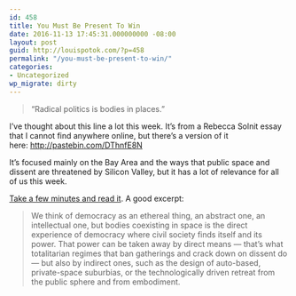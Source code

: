 ```yaml
---
id: 458
title: You Must Be Present To Win
date: 2016-11-13 17:45:31.000000000 -08:00
layout: post
guid: http://louispotok.com/?p=458
permalink: "/you-must-be-present-to-win/"
categories:
- Uncategorized
wp_migrate: dirty
---
```

> &#8220;Radical politics is bodies in places.&#8221;

I&#8217;ve thought about this line a lot this week. It&#8217;s from a Rebecca Solnit essay that I cannot find anywhere online, but there&#8217;s a version of it here: http://pastebin.com/DThnfE8N

It&#8217;s focused mainly on the Bay Area and the ways that public space and dissent are threatened by Silicon Valley, but it has a lot of relevance for all of us this week.

[Take a few minutes and read it](http://pastebin.com/DThnfE8N). A good excerpt:

> We think of democracy as an ethereal thing, an abstract one, an intellectual one, but bodies coexisting in space is the direct experience of democracy where civil society finds itself and its power. That power can be taken away by direct means — that’s what totalitarian regimes that ban gatherings and crack down on dissent do — but also by indirect ones, such as the design of auto-based, private-space suburbias, or the technologically driven retreat from the public sphere and from embodiment.